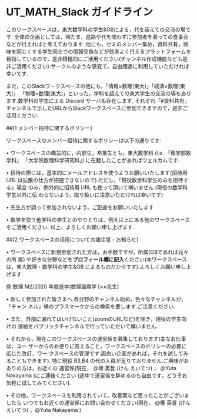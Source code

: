 # UT_MATH_Slack ガイドライン
このワークスペースは，東大数学科の学生&OBによる，代を超えての交流の場です. 全体の企画としては，時たま，進路や代を問わずに参加者を募っての食事会などが行えればと考えております. 
他にも，ゼミのメンバー集め，資料共有，興味を同じくする学生同士での情報交換などが効率よく行えるプラットフォームを目指しているので，是非積極的にご活用ください(チャンネル作成機能なども是非ご活用ください).サークルのような感覚で，自由闊達に利用していただければ幸いです.

また，このSlackワークスペースの他にも，「情報×数理(東大)」「経済×数理(東大)」 「物理×数理(東大)」といった，学科を超えての東大学生の交流の場もあります.数学科の学生による Discord サーバも存在します.
それぞれ「#資料共有」チャンネルで示したURLからSlackワークスペースに参加できますので，是非ご活用ください.

##[1 メンバー招待に関するポリシー]

ワークスペースのメンバー招待に関するポリシーは以下の通りです:

• ワークスペースの趣旨的に，内部生，卒業生とも，東大数学科 (i.e. 「理学部数学科」 「大学院数理科学研究科」) に在籍したことがあればウェルカムです.

• 招待の際には，基本的にメールアドレスを使うようお願いいたします(招待用URL は拡散の仕方が把握できないので).ただし，「現役数学科学生のみを招待する」場合 のみ，例外的に招待用 URL も使って頂いて構いません (現役の数学科学生以外に伝 わらないよう，取り扱いに注意いただければ幸いです)

• 先生方が誤って参加されないよう，ご配慮をお願いいたします

• 数学を使う他学科の学生とのやりとりは、例えば上にある他のワークスペースをご活用ください.
以上、よろしくお願い申し上げます.

##[2 ワークスペースの活用についての諸注意・お知らせ]

• ワークスペースに新規参加された方は，お手数ですが，所属(OBであれば元々の所
属) や好きな分野などを**プロフィール欄に記入**ください(本ワークスペースは，東大数理・数学科の学生&OB によるものだからです).よろしくお願い申し上げます 

例:数理 M2/2020 年度進学/数理論理学 [××先生]

• 新しく参加された皆さまへ.各分野のチャンネル始め，色々なチャンネルが，「チャン ネル」横のプラスマークからの検索を要します.ご注意ください.

• また，外部に漏れてはいけないこと(zoomのURLなど)を除き，現役の学生向けの 連絡をパブリックチャンネルで行っていただいて構いません.

• それから，現在このワークスペースの運営係を募集しております(主なお仕事は，ユー ザーからのお便りに答えること，ワークスペースのポリシーの必要に応じた改訂，ワー クスペースの管理です.面白い企画があれば，それを試してみることもできます). 特に現役 B3,B4 の代の人員が足りておりません.ご興味がおありの方は，お近くの 運営係(現在， @権 英哲 (けん えいてつ) ， @Yuta Nakayama )にご連絡ください
(途中で運営係を辞めるのも自由です，どうぞお気軽に試してみてください).

• その他，ワークスペースを利用されていて，改善案など思ったことがございましたら いつでもお近くの運営係にお問い合わせください(現在， @権 英哲 (けん えいてつ) ，@Yuta Nakayama )
        
